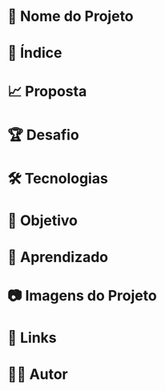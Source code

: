 # :triangular_ruler: Nome do Projeto

# :memo: Índice

# :chart_with_upwards_trend: Proposta

# :trophy: Desafio

# :hammer_and_wrench: Tecnologias

# :dart: Objetivo

# :open_book: Aprendizado

# :camera: Imagens do Projeto

# :link: Links

# :technologist: Autor
